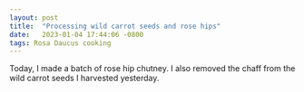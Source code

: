 ```yaml
---
layout: post
title:  "Processing wild carrot seeds and rose hips"
date:   2023-01-04 17:44:06 -0800
tags: Rosa Daucus cooking
---
```

Today, I made a batch of rose hip chutney.  I also removed the chaff from the wild carrot seeds I harvested yesterday.
